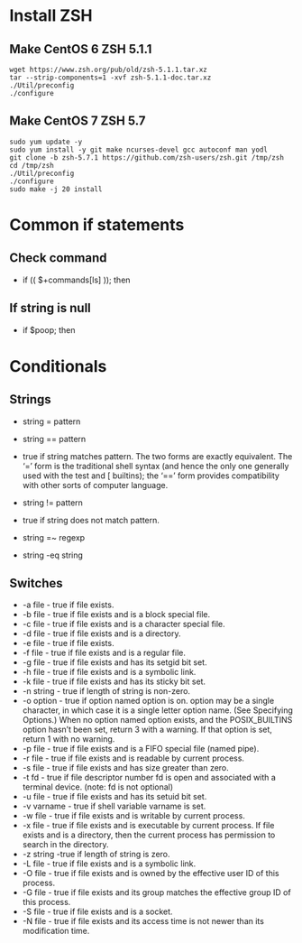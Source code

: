 # Install ZSH
## Make CentOS 6 ZSH 5.1.1
```
wget https://www.zsh.org/pub/old/zsh-5.1.1.tar.xz
tar --strip-components=1 -xvf zsh-5.1.1-doc.tar.xz
./Util/preconfig
./configure
```

## Make CentOS 7 ZSH 5.7
```
sudo yum update -y
sudo yum install -y git make ncurses-devel gcc autoconf man yodl
git clone -b zsh-5.7.1 https://github.com/zsh-users/zsh.git /tmp/zsh
cd /tmp/zsh
./Util/preconfig
./configure
sudo make -j 20 install
```

# Common if statements
## Check command
* if (( $+commands[ls] )); then

## If string is null
* if $poop; then

# Conditionals
## Strings
* string = pattern
* string == pattern
* true if string matches pattern. The two forms are exactly equivalent. The ‘=’ form is the traditional shell syntax (and hence the only one generally used with the test and [ builtins); the ‘==’ form provides compatibility with other sorts of computer language.

* string != pattern
* true if string does not match pattern.
* string =~ regexp
* string -eq string

## Switches
* -a file - true if file exists.
* -b file - true if file exists and is a block special file.
* -c file - true if file exists and is a character special file.
* -d file - true if file exists and is a directory.
* -e file - true if file exists.
* -f file - true if file exists and is a regular file.
* -g file - true if file exists and has its setgid bit set.
* -h file - true if file exists and is a symbolic link.
* -k file - true if file exists and has its sticky bit set.
* -n string - true if length of string is non-zero.
* -o option - true if option named option is on. option may be a single character, in which case it is a single letter option name. (See Specifying Options.) When no option named option exists, and the POSIX_BUILTINS option hasn’t been set, return 3 with a warning. If that option is set, return 1 with no warning.
* -p file - true if file exists and is a FIFO special file (named pipe).
* -r file - true if file exists and is readable by current process.
* -s file - true if file exists and has size greater than zero.
* -t fd - true if file descriptor number fd is open and associated with a terminal device. (note: fd is not optional)
* -u file - true if file exists and has its setuid bit set.
* -v varname - true if shell variable varname is set.
* -w file - true if file exists and is writable by current process.
* -x file - true if file exists and is executable by current process. If file exists and is a directory, then the current process has permission to search in the directory.
* -z string -true if length of string is zero.
* -L file - true if file exists and is a symbolic link.
* -O file - true if file exists and is owned by the effective user ID of this process.
* -G file - true if file exists and its group matches the effective group ID of this process.
* -S file - true if file exists and is a socket.
* -N file - true if file exists and its access time is not newer than its modification time.
